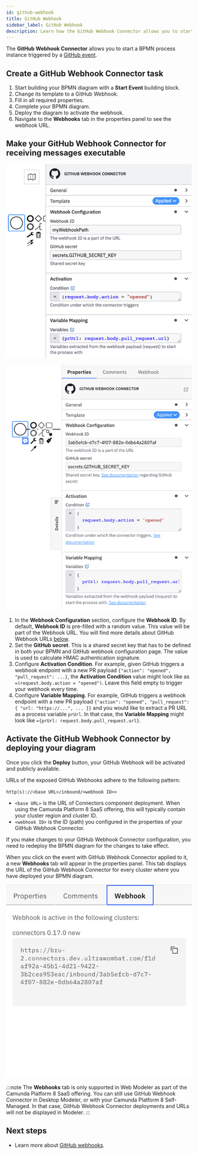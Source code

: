 ```yaml
---
id: github-webhook
title: GitHub Webhook
sidebar_label: GitHub Webhook
description: Learn how the GitHub Webhook Connector allows you to start a BPMN process instance triggered by a GitHub event.
---
```


The **GitHub Webhook Connector** allows you to start a BPMN process instance triggered by a [GitHub event](https://docs.github.com/en/developers/webhooks-and-events/webhooks/about-webhooks).

## Create a GitHub Webhook Connector task

1. Start building your BPMN diagram with a **Start Event** building block.
2. Change its template to a GitHub Webhook.
3. Fill in all required properties.
4. Complete your BPMN diagram.
5. Deploy the diagram to activate the webhook.
6. Navigate to the **Webhooks** tab in the properties panel to see the webhook URL.

## Make your GitHub Webhook Connector for receiving messages executable

![GitHub Webhook Connector](../img/use-github-connector-template.png)

![GitHub Webhook](../img/use-inbound-connector-template-filled-gh.png)

1. In the **Webhook Configuration** section, configure the **Webhook ID**. By default, **Webhook ID** is pre-filled with a random value. This value will be part of the Webhook URL. You will find more details about GitHub Webhook URLs [below](#activate-the-github-webhook-connector-by-deploying-your-diagram).
2. Set the **GitHub secret**. This is a shared secret key that has to be defined in both your BPMN and GitHub webhook configuration page. The value is used to calculate HMAC authentication signature.
3. Configure **Activation Condition**. For example, given GitHub triggers a webhook endpoint with a new PR payload `{"action": "opened", "pull_request": ...}`, the **Activation Condition** value might look like as `=(request.body.action = "opened")`. Leave this field empty to trigger your webhook every time.
4. Configure **Variable Mapping**. For example, GitHub triggers a webhook endpoint with a new PR payload `{"action": "opened", "pull_request": { "url: "https://...", ... }}` and you would like to extract a PR URL as a process variable `prUrl`. In that case, the **Variable Mapping** might look like `={prUrl: request.body.pull_request.url}`.

## Activate the GitHub Webhook Connector by deploying your diagram

Once you click the **Deploy** button, your GitHub Webhook will be activated and publicly available.

URLs of the exposed GitHub Webhooks adhere to the following pattern:

`http(s)://<base URL>/inbound/<webhook ID>>`

- `<base URL>` is the URL of Connectors component deployment. When using the Camunda Platform 8 SaaS offering, this will typically contain your cluster region and cluster ID.
- `<webhook ID>` is the ID (path) you configured in the properties of your GitHub Webhook Connector.

If you make changes to your GitHub Webhook Connector configuration, you need to redeploy the BPMN diagram for the changes to take effect.

When you click on the event with GitHub Webhook Connector applied to it, a new **Webhooks** tab will appear in the properties panel.
This tab displays the URL of the GitHub Webhook Connector for every cluster where you have deployed your BPMN diagram.

![HTTP Webhook tab](../img/use-inbound-connector-webhooks-tab.png)

:::note
The **Webhooks** tab is only supported in Web Modeler as part of the Camunda Platform 8 SaaS offering.
You can still use GitHub Webhook Connector in Desktop Modeler, or with your Camunda Platform 8 Self-Managed.
In that case, GitHub Webhook Connector deployments and URLs will not be displayed in Modeler.
:::

## Next steps

- Learn more about [GitHub webhooks](https://docs.github.com/en/developers/webhooks-and-events/webhooks/about-webhooks).
